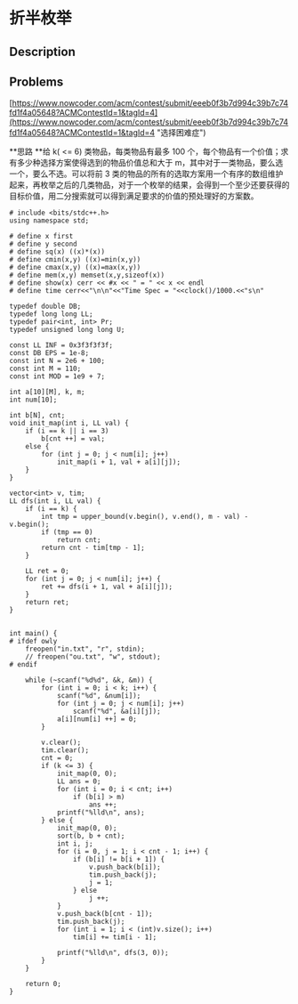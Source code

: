 # 折半枚举

## Description



## Problems

[https://www.nowcoder.com/acm/contest/submit/eeeb0f3b7d994c39b7c74fd1f4a05648?ACMContestId=1&tagId=4](https://www.nowcoder.com/acm/contest/submit/eeeb0f3b7d994c39b7c74fd1f4a05648?ACMContestId=1&tagId=4 "选择困难症")

**思路 **给 k\( &lt;= 6\) 类物品，每类物品有最多 100 个，每个物品有一个价值；求有多少种选择方案使得选到的物品价值总和大于 m，其中对于一类物品，要么选一个，要么不选。可以将前 3 类的物品的所有的选取方案用一个有序的数组维护起来，再枚举之后的几类物品，对于一个枚举的结果，会得到一个至少还要获得的目标价值，用二分搜索就可以得到满足要求的价值的预处理好的方案数。

```
# include <bits/stdc++.h>
using namespace std;
 
# define x first
# define y second
# define sq(x) ((x)*(x))
# define cmin(x,y) ((x)=min(x,y))
# define cmax(x,y) ((x)=max(x,y))
# define mem(x,y) memset(x,y,sizeof(x))
# define show(x) cerr << #x << " = " << x << endl
# define time cerr<<"\n\n"<<"Time Spec = "<<clock()/1000.<<"s\n"
 
typedef double DB;
typedef long long LL;
typedef pair<int, int> Pr;
typedef unsigned long long U;
 
const LL INF = 0x3f3f3f3f;
const DB EPS = 1e-8;
const int N = 2e6 + 100;
const int M = 110;
const int MOD = 1e9 + 7;
 
int a[10][M], k, m;
int num[10];
 
int b[N], cnt;
void init_map(int i, LL val) {
    if (i == k || i == 3)
        b[cnt ++] = val;
    else {
        for (int j = 0; j < num[i]; j++)
            init_map(i + 1, val + a[i][j]);
    }
}
 
vector<int> v, tim;
LL dfs(int i, LL val) {
    if (i == k) {
        int tmp = upper_bound(v.begin(), v.end(), m - val) - v.begin();
        if (tmp == 0)
            return cnt;
        return cnt - tim[tmp - 1];
    }
 
    LL ret = 0;
    for (int j = 0; j < num[i]; j++) {
        ret += dfs(i + 1, val + a[i][j]);
    }
    return ret;
}
 
 
int main() {
# ifdef owly
    freopen("in.txt", "r", stdin);
    // freopen("ou.txt", "w", stdout);
# endif
 
    while (~scanf("%d%d", &k, &m)) {
        for (int i = 0; i < k; i++) {
            scanf("%d", &num[i]);
            for (int j = 0; j < num[i]; j++)
                scanf("%d", &a[i][j]);
            a[i][num[i] ++] = 0;
        }
 
        v.clear();
        tim.clear();
        cnt = 0;
        if (k <= 3) {
            init_map(0, 0);
            LL ans = 0;
            for (int i = 0; i < cnt; i++)
                if (b[i] > m)
                    ans ++;
            printf("%lld\n", ans);
        } else {
            init_map(0, 0);
            sort(b, b + cnt);
            int i, j;
            for (i = 0, j = 1; i < cnt - 1; i++) {
                if (b[i] != b[i + 1]) {
                    v.push_back(b[i]);
                    tim.push_back(j);
                    j = 1;
                } else
                    j ++;
            }
            v.push_back(b[cnt - 1]);
            tim.push_back(j);
            for (int i = 1; i < (int)v.size(); i++)
                tim[i] += tim[i - 1];
 
            printf("%lld\n", dfs(3, 0));
        }
    }
 
    return 0;
}
```



